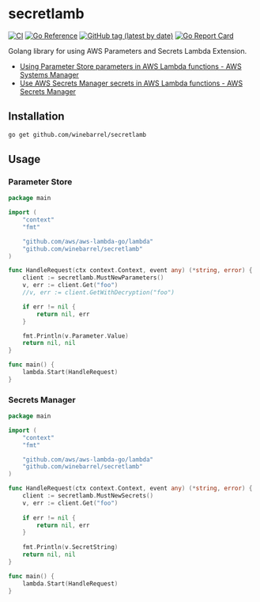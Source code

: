 # secretlamb

[![CI](https://github.com/winebarrel/secretlamb/actions/workflows/ci.yml/badge.svg)](https://github.com/winebarrel/secretlamb/actions/workflows/ci.yml)
[![Go Reference](https://pkg.go.dev/badge/github.com/winebarrel/secretlamb.svg)](https://pkg.go.dev/github.com/winebarrel/secretlamb)
[![GitHub tag (latest by date)](https://img.shields.io/github/v/tag/winebarrel/secretlamb)](https://github.com/winebarrel/secretlamb/tags)
[![Go Report Card](https://goreportcard.com/badge/github.com/winebarrel/secretlamb)](https://goreportcard.com/report/github.com/winebarrel/secretlamb)

Golang library for using AWS Parameters and Secrets Lambda Extension.

- [Using Parameter Store parameters in AWS Lambda functions - AWS Systems Manager](https://docs.aws.amazon.com/systems-manager/latest/userguide/ps-integration-lambda-extensions.html)
- [Use AWS Secrets Manager secrets in AWS Lambda functions - AWS Secrets Manager](https://docs.aws.amazon.com/secretsmanager/latest/userguide/retrieving-secrets_lambda.html)

## Installation

```sh
go get github.com/winebarrel/secretlamb
```

## Usage

### Parameter Store

```go
package main

import (
	"context"
	"fmt"

	"github.com/aws/aws-lambda-go/lambda"
	"github.com/winebarrel/secretlamb"
)

func HandleRequest(ctx context.Context, event any) (*string, error) {
	client := secretlamb.MustNewParameters()
	v, err := client.Get("foo")
	//v, err := client.GetWithDecryption("foo")

	if err != nil {
		return nil, err
	}

	fmt.Println(v.Parameter.Value)
	return nil, nil
}

func main() {
	lambda.Start(HandleRequest)
}
```

### Secrets Manager

```go
package main

import (
	"context"
	"fmt"

	"github.com/aws/aws-lambda-go/lambda"
	"github.com/winebarrel/secretlamb"
)

func HandleRequest(ctx context.Context, event any) (*string, error) {
	client := secretlamb.MustNewSecrets()
	v, err := client.Get("foo")
	
	if err != nil {
		return nil, err
	}
	
	fmt.Println(v.SecretString)
	return nil, nil
}

func main() {
	lambda.Start(HandleRequest)
}
```
